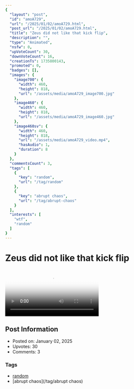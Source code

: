 ```yaml
---
{
  "layout": "post",
  "id": "amoA729",
  "url": "/2025/01/02/amoA729.html",
  "post_url": "/2025/01/02/amoA729.html",
  "title": "Zeus did not like that kick flip",
  "description": "",
  "type": "Animated",
  "nsfw": 0,
  "upVoteCount": 30,
  "downVoteCount": 16,
  "creationTs": 1735800143,
  "promoted": 0,
  "badges": [],
  "images": {
    "image700": {
      "width": 460,
      "height": 818,
      "url": "/assets/media/amoA729_image700.jpg"
    },
    "image460": {
      "width": 460,
      "height": 818,
      "url": "/assets/media/amoA729_image460.jpg"
    },
    "image460sv": {
      "width": 460,
      "height": 818,
      "url": "/assets/media/amoA729_video.mp4",
      "hasAudio": 1,
      "duration": 8
    }
  },
  "commentsCount": 3,
  "tags": [
    {
      "key": "random",
      "url": "/tag/random"
    },
    {
      "key": "abrupt chaos",
      "url": "/tag/abrupt-chaos"
    }
  ],
  "interests": [
    "wtf",
    "random"
  ]
}
---
```


# Zeus did not like that kick flip

<video controls playsinline loop poster="/assets/media/amoA729_image460.jpg">
  <source src="/assets/media/amoA729_video.mp4" type="video/mp4">
  Your browser does not support the video tag.
</video>

## Post Information

- Posted on: January 02, 2025
- Upvotes: 30
- Comments: 3

### Tags

- [random](/tag/random)
- [abrupt chaos](/tag/abrupt chaos)
